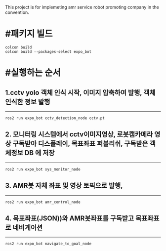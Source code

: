 This project is for implemeting amr service robot promoting company in the convention.

#패키지 빌드
==============
```console
colcon build
colcon build --packages-select expo_bot
```
#실행하는 순서
==============
## 1.cctv yolo 객체 인식 시작, 이미지 압축하여 발행, 객체인식한 정보 발행
--------------------------------------------------------------------
```console
ros2 run expo_bot cctv_detection_node cctv.pt 
```

## 2. 모니터링 시스템에서 cctv이미지영상, 로봇캠카메라 영상 구독받아 디스플레이, 목표좌표 퍼블리쉬, 구독받은 객체정보 DB 에 저장
--------------------------------------------------------------------------------------------------------------------
```console
ros2 run expo_bot sys_monitor_node  
```

## 3. AMR봇 자체 좌표 및 영상 토픽으로 발행, 
--------------------------------------
```console
ros2 run expo_bot amr_control_node 
```

## 4. 목표좌표(JSON))와 AMR봇좌표를 구독받고 목표좌표로 네비게이션 
---------------------------------------------------------
```console
ros2 run expo_bot navigate_to_goal_node 
```